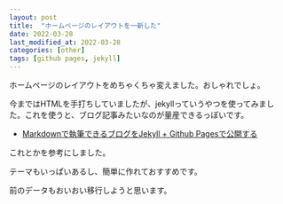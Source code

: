 ```yaml
---
layout: post
title:  "ホームページのレイアウトを一新した"
date: 2022-03-28
last_modified_at: 2022-03-28
categories: [other]
tags: [github pages, jekyll]
---
```


ホームページのレイアウトをめちゃくちゃ変えました。おしゃれでしょ。

今まではHTMLを手打ちしていましたが、jekyllっていうやつを使ってみました。これを使うと、ブログ記事みたいなのが量産できるっぽいです。

- [Markdownで執筆できるブログをJekyll + Github Pagesで公開する](https://tech.fusic.co.jp/posts/jekyll-githubpages/)

これとかを参考にしました。

テーマもいっぱいあるし、簡単に作れておすすめです。

前のデータもおいおい移行しようと思います。

